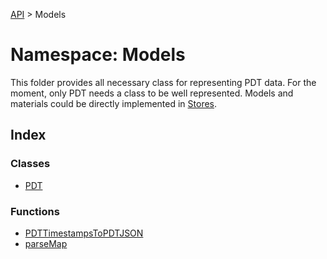 [API](../../API.md) > Models

# Namespace: Models

This folder provides all necessary class for representing PDT data. For the moment, only PDT needs a class to be well represented. Models and materials could be directly implemented in [Stores](../namespace.Stores/index.md).

## Index

### Classes

-   [PDT](classes/class.PDT.md)

### Functions

-   [PDTTimestampsToPDTJSON](functions/function.PDTTimestampsToPDTJSON.md)
-   [parseMap](functions/function.parseMap.md)

